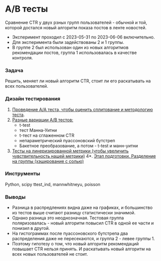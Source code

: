 # A/B тесты

Сравнение CTR у двух рзных групп пользователей - обычной и той, которой достался новый алгоритм показа постов в ленте новостей.

* Эксперимент проходил с 2023-05-31 по 2023-06-06 включительно.
* Для эксперимента были задействованы 2 и 1 группы.
* В группе 2 был использован один из новых алгоритмов рекомендации постов, группа 1 использовалась в качестве контроля.

### Задача

Решить, меняет ли новый алгоритм CTR, стоит ли его раскатывать на всех пользователей.

### Дизайн тестирования

1. [Проведение A/A теста, чтобы оценить сплитование и методологию теста](https://github.com/AlinaEvgenevna/AppAnalytics/blob/main/AB_tests/AA_test.ipynb).
2. [Разные вариации A/B тестов:](https://github.com/AlinaEvgenevna/AppAnalytics/blob/main/AB_tests/AB_test.ipynb)
   * t-test
   * тест Манна-Уитни
   * t-тест на сглаженном CTR
   * непараметрический пуассоновский бутстреп
   * Бакетное преобразование, а потом - t-test и манн-уитни
3.  [Тесты на линеризированной метрики (чтобы увеличить чувствительность нашей метрики)](https://github.com/AlinaEvgenevna/AppAnalytics/blob/main/AB_tests/linearized_likes.ipynb)
4*. [Этап подготовки. Разделение на группы (хэширование с солью)](https://github.com/AlinaEvgenevna/AppAnalytics/blob/main/AB_tests/split_groups.ipynb)
 
### Инструменты

Python, scipy ttest_ind, mannwhitneyu, poisson

### Выводы

* Разница в распредлениях видна даже на графиках, и большинство из тестов выше считают разницу статистически значимой.
* Однако разница это неоднозначная. Тестовая группа поляризовалась - новый алгоритм повысил CTR в одной ее части и понизил в другой.
* На гистограммах после пуассоновского бутстрепа два распределения даже не пересекаются, и группа 2 - левее группы 1.
* Поэтому гипотезу о том, что новый алгоритм рекомендаций повышает CTR нельзя принять.
И раскатывать новый алгоритм на всех новых пользователей не стоит.
